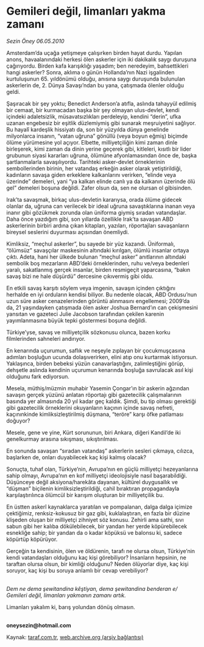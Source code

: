 # Gemileri değil, limanları yakma zamanı

*Sezin Öney  06.05.2010*

<div class="yazi"><p>Amsterdam’da uçağa yetişmeye çalışırken birden hayat durdu. Yapılan anons, havaalanındaki herkesi ölen askerler için iki dakikalık saygı duruşuna çağırıyordu. Birden kafa karışıklığı yaşadım; ben neredeyim, bahsettikleri hangi askerler? Sonra, aklıma o günün Hollanda’nın Nazi işgalinden kurtuluşunun 65. yıldönümü olduğu, anısına saygı duruşunda bulunulan askerlerin de, 2. Dünya Savaşı’ndan bu yana, çatışmada ölenler olduğu geldi. </p>
<p>Şaşıracak bir şey yoktu; Benedict Anderson’a atıfla, aslında tahayyül edilmiş bir cemaat, bir kurmacadan başka bir şey olmayan ulus-devlet, kendi içindeki adaletsizlik, müsavatsızlıkları perdeleyip, kendini “derin”, ufka uzanan engebesiz bir eşitlik düzlemiymiş gibi sunarak meşruiyetini sağlıyor. Bu hayalî kardeşlik hissiyatı da, son bir yüzyılda dünya genelinde milyonlarca insanın, “vatan uğruna” gönüllü (veya boyun eğmiş) biçimde ölüme yürümesine yol açıyor. Elbette, milliyetçiliğin kimi zaman dinle birleşerek, kimi zaman da dinin yerine geçerek gibi, kitleleri, kısıtlı bir lider grubunun siyasi kararları uğruna, ölümüne afyonlamasından önce de, başka şartlanmalarla savaşılıyordu. Tarihteki asker-devlet örneklerinin sembollerinden birinin, her vatandaş erkeğin asker olarak yetiştirildiği, kadınların savaşa giden erkeklere kalkanlarını verirken, “elinde veya üzerinde” demeleri, yani “ya kalkan elinde canlı ya da kalkanın üzerinde ölü gel” demeleri boşuna değildi. Zafer olsun da, sen ne olursan ol gibisinden. </p>
<p>Irak’ta savaşmak, birkaç ulus-devletin kararıysa, orada ölüme gidecek olanlar da, uğruna can verilecek bir ideal uğruna savaştıklarına inanan veya inanır gibi gözükmek zorunda olan üniforma giymiş sıradan vatandaşlar. Daha önce yazdığım gibi, son yıllarda özellikle Irak’ta savaşan ABD askerlerinin birbiri ardına çıkan kitapları, yazıları, röportajları savaşanların bireysel seslerini duyurması açısından önemliydi. </p>
<p>Kimliksiz, “meçhul askerler”, bu sayede bir yüz kazandı. Üniformalı, “ölümsüz” savaşçılar maskesinin altındaki kırılgan, ölümlü insanlar ortaya çıktı. Adeta, hani her ülkede bulunan “meçhul asker” anıtlarının altındaki sembolik boş mezarların ABD’deki örneklerinden, ruhu ve/veya bedenleri yaralı, sakatlanmış gerçek insanlar, birden resmigeçit yaparcasına, “bakın savaş bizi ne hale düşürdü” dercesine çıkıvermiş gibi oldu.</p>
<p>En etkili savaş karşıtı söylem veya imgenin, savaşın içinden çıktığını herhalde en iyi orduların kendisi biliyor. Bu nedenle olacak, ABD Ordusu’nun uzun süre asker cenazelerinden görüntü alınmasını engellemesi; 2009’da da, 21 yaşındayken çatışmada ölen asker Joshua Bernard’ın can çekişmesini yansıtan ve gazeteci Julie Jacobson tarafından çekilen karenin yayımlanmasına büyük tepki göstermesi boşuna değildi. </p>
<p>Türkiye’yse, savaş ve milliyetçilik sözkonusu olunca, bazen korku filmlerinden sahneleri andırıyor. </p>
<p>En kenarında uçurumun, saflık ve neşeyle zıplayan bir çocukmuşçasına adımları boşluğun ucunda dolaşıverirken, elini atıp onu kurtarmak istiyorsun. Yaklaşınca, birden bebeksi yüzün canavarlaştığını, zalimleştiğini görüp, dehşetle aslında kendinin uçurumun kenarında boşluğa savrulacak asıl kişi olduğunu fark ediyorsun. </p>
<p>Mesela, müthiş/müzmin muhabir Yasemin Çongar’ın bir askerin ağzından savaşın gerçek yüzünü anlatan röportajı gibi gazetecilik çalışmalarının basında yer almasında 20 yıl kadar geç kaldık. Şimdi, bu tip olması gerektiği gibi gazetecilik örneklerini okuyanların kaçının içinde savaş nefreti, kaçınınkinde kimliksizleştirilmiş düşmana, “teröre” karşı öfke patlaması doğuyor? </p>
<p>Mesele, gene ve yine, Kürt sorununun, biri Ankara, diğeri Kandil’de iki genelkurmay arasına sıkışması, sıkıştırılması. </p>
<p>En sonunda savaşan “sıradan vatandaş” askerlerin sesleri çıkmaya, cılızca, başlarken de, onları duyabilecek kaç kişi kalmış olacak?</p>
<p>Sonuçta, tuhaf olan, Türkiye’nin, Avrupa’nın en güçlü milliyetçi hezeyanlarına sahip olmayı, Avrupa’nın en kof milliyetçi ideolojisiyle nasıl başarabildiği. Düşünceye değil aksiyona/harekâta dayanan, kültürel duygusallık ve “düşman” biçilenin kimliksizleştirildiği, cahil bıraktıran propagandayla karşılaştırılınca ölümcül bir karışım oluşturan bir milliyetçilik bu. </p>
<p>En üstten askerî kaynaklarca yaratılan ve pompalanan, dalga dalga içimize çektiğimiz, renksiz-kokusuz bir gaz gibi, kuklalaştıran, en fazla bir düzine klişeden oluşan bir milliyetçi zihniyet söz konusu. Zehirli ama sathi, sıvı sabun gibi her kalıba dökülebilecek, bir yandan her yerde köpürebilecek esnekliğe sahip; bir yandan da o kadar köpüksü ve balonsu ki, sadece köpürtüp köpürüyor. </p>
<p>Gerçeğin ta kendisinin, ölen ve öldürenin, tarafı ne olursa olsun, Türkiye’nin kendi vatandaşları olduğunu kaç kişi görebiliyor? İnsanların hepsinin, ne taraftan olursa olsun, bir kimliği olduğunu? Neden ölüyorlar diye, kaç kişi soruyor, kaç kişi bu soruya anlamlı bir cevap verebiliyor?</p>
<p><i><br/>Dem ne dema şewitandina kêştiyan, dema şewitandina benderan e/ Gemileri değil, limanları yakmanın zamanı artık. </i></p>
<p>Limanları yakalım ki, barış yolundan dönüş olmasın.</p>
<p><b><br/>oneysezin@hotmail.com</b></p></div>

Kaynak: [taraf.com.tr](http://www.taraf.com.tr:80/sezin-oney/makale-gemileri-degil-limanlari-yakma-zamani.htm), [web.archive.org (arşiv bağlantısı)](http://web.archive.org/web/20100509014949/http://www.taraf.com.tr:80/sezin-oney/makale-gemileri-degil-limanlari-yakma-zamani.htm)
